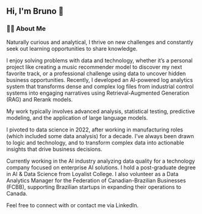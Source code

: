 ## Hi, I'm Bruno 👋

### 🙋‍♂️ About Me
Naturally curious and analytical, I thrive on new challenges and constantly seek out learning opportunities to share knowledge.

I enjoy solving problems with data and technology, whether it’s a personal project like creating a music recommender model to discover my next favorite track, or a professional challenge using data to uncover hidden business opportunities. Recently, I developed an AI-powered log analytics system that transforms dense and complex log files from industrial control systems into engaging narratives using Retrieval-Augmented Generation (RAG) and Rerank models.

My work typically involves advanced analysis, statistical testing, predictive modeling, and the application of large language models.

I pivoted to data science in 2022, after working in manufacturing roles (which included some data analysis) for a decade. I’ve always been drawn to logic and technology, and to transform complex data into actionable insights that drive business decisions.

Currently working in the AI industry analyzing data quality for a technology company focused on enterprise AI solutions. I hold a post-graduate degree in AI & Data Science from Loyalist College. I also volunteer as a Data Analytics Manager for the Federation of Canadian-Brazilian Businesses (FCBB), supporting Brazilian startups in expanding their operations to Canada.

Feel free to connect with or contact me via LinkedIn.
